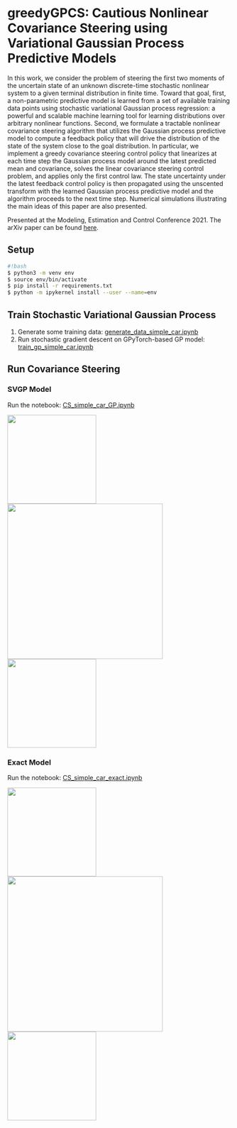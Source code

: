 # greedyGPCS: Cautious Nonlinear Covariance Steering using Variational Gaussian Process Predictive Models

In this work, we consider the problem of steering the first two moments of the uncertain state of an unknown discrete-time stochastic nonlinear system to a given terminal distribution in finite time. Toward that goal, first, a non-parametric predictive model is learned from a set of available training data points using stochastic variational Gaussian process regression: a powerful and scalable machine learning tool for learning distributions over arbitrary nonlinear functions. Second, we formulate a tractable nonlinear covariance steering algorithm that utilizes the Gaussian process predictive model to compute a feedback policy that will drive the distribution of the state of the system close to the goal distribution. In particular, we implement a greedy covariance steering control policy that linearizes at each time step the Gaussian process model around the latest predicted mean and covariance, solves the linear covariance steering control problem, and applies only the first control law. The state uncertainty under the latest feedback control policy is then propagated using the unscented transform with the learned Gaussian process predictive model and the algorithm proceeds to the next time step. Numerical simulations illustrating the main ideas of this paper are also presented.

Presented at the Modeling, Estimation and Control Conference 2021. The arXiv paper can be found [here](https://arxiv.org/pdf/2010.00778.pdf).

## Setup

```sh
#!bash
$ python3 -m venv env
$ source env/bin/activate
$ pip install -r requirements.txt
$ python -m ipykernel install --user --name=env
`````````

## Train Stochastic Variational Gaussian Process

1. Generate some training data: [generate_data_simple_car.ipynb](generate_data_simple_car.ipynb)
2. Run stochastic gradient descent on GPyTorch-based GP model: [train_gp_simple_car.ipynb](train_gp_simple_car.ipynb)

## Run Covariance Steering

### SVGP Model

Run the notebook: [CS_simple_car_GP.ipynb](CS_simple_car_GP.ipynb)
<p float="left">
  <img src="figs/gp_inputs.png" width="200" />
  <img src="figs/gp_position_uncertainties.png" width="350" />
  <img src="figs/gp_model_states.png" width="200" /> 
</p>

### Exact Model
Run the notebook: [CS_simple_car_exact.ipynb](CS_simple_car_exact.ipynb)
<p float="left">
  <img src="figs/exact_inputs.png" width="200" />
  <img src="figs/exact_position_uncertainties.png" width="350" />
  <img src="figs/exact_model_states.png" width="200" /> 
</p>
